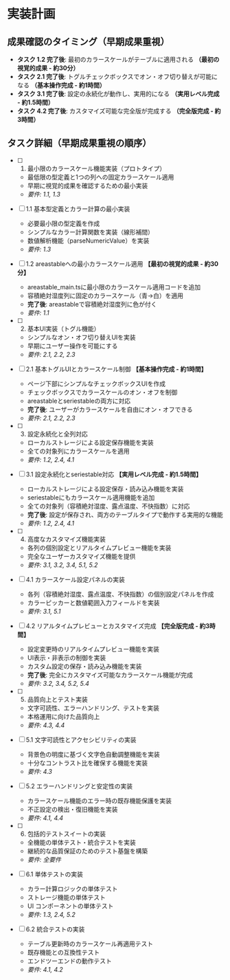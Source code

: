 # 実装計画

## 成果確認のタイミング（早期成果重視）

- **タスク 1.2 完了後**: 最初のカラースケールがテーブルに適用される **（最初の視覚的成果 - 約30分）**
- **タスク 2.1 完了後**: トグルチェックボックスでオン・オフ切り替えが可能になる **（基本操作完成 - 約1時間）**
- **タスク 3.1 完了後**: 設定の永続化が動作し、実用的になる **（実用レベル完成 - 約1.5時間）**
- **タスク 4.2 完了後**: カスタマイズ可能な完全版が完成する **（完全版完成 - 約3時間）**

## タスク詳細（早期成果重視の順序）

- [ ] 1. 最小限のカラースケール機能実装（プロトタイプ）
  - 最低限の型定義と1つの列への固定カラースケール適用
  - 早期に視覚的成果を確認するための最小実装
  - _要件: 1.1, 1.3_

- [ ] 1.1 基本型定義とカラー計算の最小実装
  - 必要最小限の型定義を作成
  - シンプルなカラー計算関数を実装（線形補間）
  - 数値解析機能（parseNumericValue）を実装
  - _要件: 1.3_

- [ ] 1.2 areastableへの最小カラースケール適用 **【最初の視覚的成果 - 約30分】**
  - areastable_main.tsに最小限のカラースケール適用コードを追加
  - 容積絶対湿度列に固定のカラースケール（青→白）を適用
  - **完了後**: areastableで容積絶対湿度列に色が付く
  - _要件: 1.1_

- [ ] 2. 基本UI実装（トグル機能）
  - シンプルなオン・オフ切り替えUIを実装
  - 早期にユーザー操作を可能にする
  - _要件: 2.1, 2.2, 2.3_

- [ ] 2.1 基本トグルUIとカラースケール制御 **【基本操作完成 - 約1時間】**
  - ページ下部にシンプルなチェックボックスUIを作成
  - チェックボックスでカラースケールのオン・オフを制御
  - areastableとseriestableの両方に対応
  - **完了後**: ユーザーがカラースケールを自由にオン・オフできる
  - _要件: 2.1, 2.2, 2.3_

- [ ] 3. 設定永続化と全列対応
  - ローカルストレージによる設定保存機能を実装
  - 全ての対象列にカラースケールを適用
  - _要件: 1.2, 2.4, 4.1_

- [ ] 3.1 設定永続化とseriestable対応 **【実用レベル完成 - 約1.5時間】**
  - ローカルストレージによる設定保存・読み込み機能を実装
  - seriestableにもカラースケール適用機能を追加
  - 全ての対象列（容積絶対湿度、露点温度、不快指数）に対応
  - **完了後**: 設定が保存され、両方のテーブルタイプで動作する実用的な機能
  - _要件: 1.2, 2.4, 4.1_

- [ ] 4. 高度なカスタマイズ機能実装
  - 各列の個別設定とリアルタイムプレビュー機能を実装
  - 完全なユーザーカスタマイズ機能を提供
  - _要件: 3.1, 3.2, 3.4, 5.1, 5.2_

- [ ] 4.1 カラースケール設定パネルの実装
  - 各列（容積絶対湿度、露点温度、不快指数）の個別設定パネルを作成
  - カラーピッカーと数値範囲入力フィールドを実装
  - _要件: 3.1, 5.1_

- [ ] 4.2 リアルタイムプレビューとカスタマイズ完成 **【完全版完成 - 約3時間】**
  - 設定変更時のリアルタイムプレビュー機能を実装
  - UI表示・非表示の制御を実装
  - カスタム設定の保存・読み込み機能を実装
  - **完了後**: 完全にカスタマイズ可能なカラースケール機能が完成
  - _要件: 3.2, 3.4, 5.2, 5.4_

- [ ] 5. 品質向上とテスト実装
  - 文字可読性、エラーハンドリング、テストを実装
  - 本格運用に向けた品質向上
  - _要件: 4.3, 4.4_

- [ ] 5.1 文字可読性とアクセシビリティの実装
  - 背景色の明度に基づく文字色自動調整機能を実装
  - 十分なコントラスト比を確保する機能を実装
  - _要件: 4.3_

- [ ] 5.2 エラーハンドリングと安定性の実装
  - カラースケール機能のエラー時の既存機能保護を実装
  - 不正設定の検出・復旧機能を実装
  - _要件: 4.1, 4.4_

- [ ] 6. 包括的テストスイートの実装
  - 全機能の単体テスト・統合テストを実装
  - 継続的な品質保証のためのテスト基盤を構築
  - _要件: 全要件_

- [ ] 6.1 単体テストの実装
  - カラー計算ロジックの単体テスト
  - ストレージ機能の単体テスト
  - UI コンポーネントの単体テスト
  - _要件: 1.3, 2.4, 5.2_

- [ ] 6.2 統合テストの実装
  - テーブル更新時のカラースケール再適用テスト
  - 既存機能との互換性テスト
  - エンドツーエンドの動作テスト
  - _要件: 4.1, 4.2_
